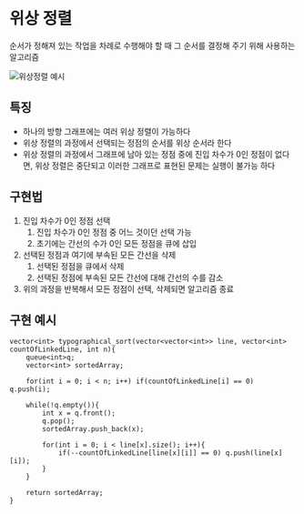 # 위상 정렬
순서가 정해져 있는 작업을 차례로 수행해야 할 때 그 순서를 결정해 주기 위해 사용하는 알고리즘   

![위상정렬 예시](https://encrypted-tbn0.gstatic.com/images?q=tbn:ANd9GcQGJUZNdEdH7mcgh9zdEDnrbljRLUnBfP3nBA&usqp=CAU)

## 특징
* 하나의 방향 그래프에는 여러 위상 정렬이 가능하다
* 위상 정렬의 과정에서 선택되는 정점의 순서를 위상 순서라 한다
* 위상 정렬의 과정에서 그래프에 남아 있는 정점 중에 진입 차수가 0인 정점이 없다면, 위상 정렬은 중단되고 이러한 그래프로 표현된 문제는 실행이 불가능 하다

## 구현법
1. 진입 차수가 0인 정점 선택
    1. 진입 차수가 0인 정점 중 어느 것이던 선택 가능
    2. 초기에는 간선의 수가 0인 모든 정점을 큐에 삽입
2. 선택된 정점과 여기에 부속된 모든 간선을 삭제
    1. 선택된 정점을 큐에서 삭제
    2. 선택된 정점에 부속된 모든 간선에 대해 간선의 수를 감소
3. 위의 과정을 반복해서 모든 정점이 선택, 삭제되면 알고리즘 종료 

## 구현 예시

    vector<int> typographical_sort(vector<vector<int>> line, vector<int> countOfLinkedLine, int n){
        queue<int>q;
        vector<int> sortedArray;

        for(int i = 0; i < n; i++) if(countOfLinkedLine[i] == 0) q.push(i);

        while(!q.empty()){
            int x = q.front();
            q.pop();
            sortedArray.push_back(x);

            for(int i = 0; i < line[x].size(); i++){
                if(--countOfLinkedLine[line[x][i]] == 0) q.push(line[x][i]); 
            }
        }

        return sortedArray;
    }
